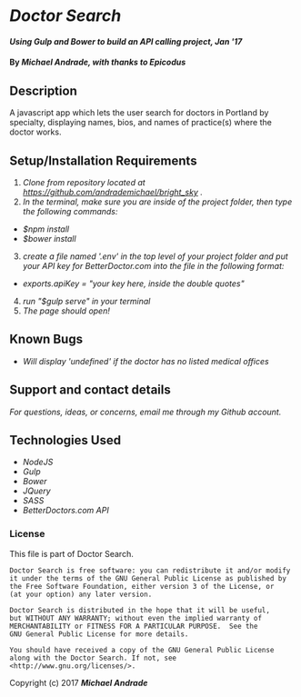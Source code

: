 # _Doctor Search_

#### _Using Gulp and Bower to build an API calling project, Jan '17_

#### By _Michael Andrade, with thanks to Epicodus_

## Description

A javascript app which lets the user search for doctors in Portland by specialty, displaying names, bios, and names of practice(s) where the doctor works.

## Setup/Installation Requirements

1. _Clone from repository located at https://github.com/andrademichael/bright_sky ._
2. _In the terminal, make sure you are inside of the project folder, then type the following commands:_
  * _$npm install_
  * _$bower install_
3. _create a file named '.env' in the top level of your project folder and put your API key for BetterDoctor.com into the file in the following format:_
  * _exports.apiKey = "your key here, inside the double quotes"_
4. _run "$gulp serve" in your terminal_
5. _The page should open!_

## Known Bugs

* _Will display 'undefined' if the doctor has no listed medical offices_

## Support and contact details

_For questions, ideas, or concerns, email me through my Github account._

## Technologies Used

* _NodeJS_
* _Gulp_
* _Bower_
* _JQuery_
* _SASS_
* _BetterDoctors.com API_

### License

This file is part of Doctor Search.

    Doctor Search is free software: you can redistribute it and/or modify
    it under the terms of the GNU General Public License as published by
    the Free Software Foundation, either version 3 of the License, or
    (at your option) any later version.

    Doctor Search is distributed in the hope that it will be useful,
    but WITHOUT ANY WARRANTY; without even the implied warranty of
    MERCHANTABILITY or FITNESS FOR A PARTICULAR PURPOSE.  See the
    GNU General Public License for more details.

    You should have received a copy of the GNU General Public License
    along with the Doctor Search. If not, see <http://www.gnu.org/licenses/>.

Copyright (c) 2017 **_Michael Andrade_**
